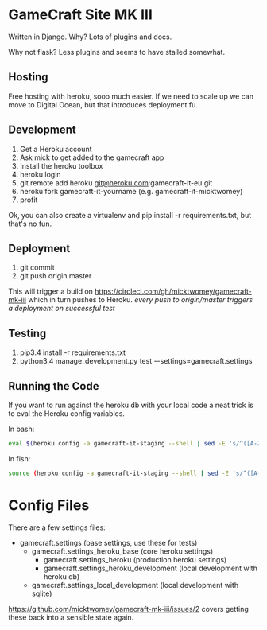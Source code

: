 # GameCraft Site MK III

Written in Django. Why? Lots of plugins and docs.

Why not flask? Less plugins and seems to have stalled somewhat.

## Hosting

Free hosting with heroku, sooo much easier. If we need to scale up we can move to Digital Ocean, but that introduces deployment fu.

## Development

1. Get a Heroku account
2. Ask mick to get added to the gamecraft app
3. Install the heroku toolbox
4. heroku login
5. git remote add heroku git@heroku.com:gamecraft-it-eu.git
6. heroku fork gamecraft-it-yourname (e.g. gamecraft-it-micktwomey)
7. profit

Ok, you can also create a virtualenv and pip install -r requirements.txt, but that's no fun.

## Deployment

1. git commit
2. git push origin master

This will trigger a build on https://circleci.com/gh/micktwomey/gamecraft-mk-iii which in turn pushes to Heroku. *every push to origin/master triggers a deployment on successful test*

## Testing

1. pip3.4 install -r requirements.txt
2. python3.4 manage_development.py test --settings=gamecraft.settings

## Running the Code

If you want to run against the heroku db with your local code a neat trick is to eval the Heroku config variables.

In bash:

```sh
eval $(heroku config -a gamecraft-it-staging --shell | sed -E 's/^([A-Z_]+=)(.*)/export \1"\2"/g')
```

In fish:

```sh
source (heroku config -a gamecraft-it-staging --shell | sed -E 's/^([A-Z_]+)=(.*)/set -x \1 "\2"/g' | psub)
```

# Config Files

There are a few settings files:

- gamecraft.settings (base settings, use these for tests)
    + gamecraft.settings_heroku_base (core heroku settings)
        * gamecraft.settings_heroku (production heroku settings)
        * gamecraft.settings_heroku_development (local development with heroku db)
    + gamecraft.settings_local_development (local development with sqlite)

https://github.com/micktwomey/gamecraft-mk-iii/issues/2 covers getting these back into a sensible state again.